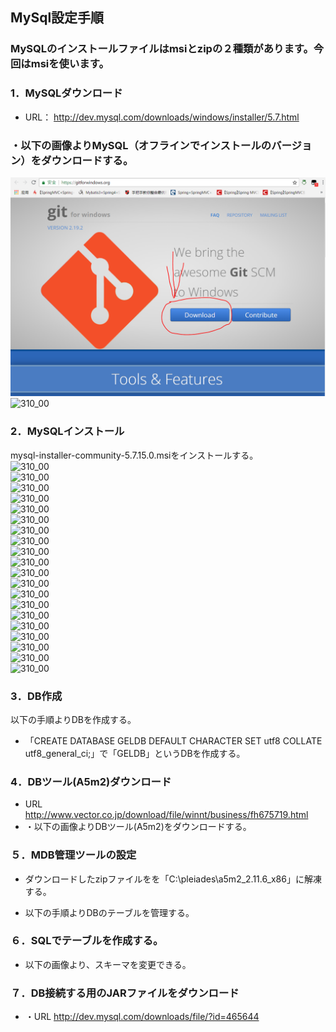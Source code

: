 ## MySql設定手順
### MySQLのインストールファイルはmsiとzipの２種類があります。今回はmsiを使います。  

### 1．MySQLダウンロード  
  - URL：
  http://dev.mysql.com/downloads/windows/installer/5.7.html
### ・以下の画像よりMySQL（オフラインでインストールのバージョン）をダウンロードする。  
![310_00](https://github.com/wangdl000/study/blob/master/03_MVC/resource_410/00_download.PNG)  
![310_00](https://github.com/wangdl000/study/blob/master/03_MVC/resource_410/00_file.PNG)  

### 2．MySQLインストール  
mysql-installer-community-5.7.15.0.msiをインストールする。  
![310_00](https://github.com/wangdl000/study/blob/master/03_MVC/resource_410/01_install01.PNG)  
![310_00](https://github.com/wangdl000/study/blob/master/03_MVC/resource_410/01_install02.PNG)  
![310_00](https://github.com/wangdl000/study/blob/master/03_MVC/resource_410/01_install03.PNG)  
![310_00](https://github.com/wangdl000/study/blob/master/03_MVC/resource_410/01_install04.PNG)  
![310_00](https://github.com/wangdl000/study/blob/master/03_MVC/resource_410/01_install05.PNG)  
![310_00](https://github.com/wangdl000/study/blob/master/03_MVC/resource_410/01_install06.PNG)  
![310_00](https://github.com/wangdl000/study/blob/master/03_MVC/resource_410/01_install07.PNG)  
![310_00](https://github.com/wangdl000/study/blob/master/03_MVC/resource_410/01_install08.PNG)  
![310_00](https://github.com/wangdl000/study/blob/master/03_MVC/resource_410/01_install09.PNG)  
![310_00](https://github.com/wangdl000/study/blob/master/03_MVC/resource_410/01_install10.PNG)  
![310_00](https://github.com/wangdl000/study/blob/master/03_MVC/resource_410/01_install11.PNG)  
![310_00](https://github.com/wangdl000/study/blob/master/03_MVC/resource_410/01_install12.PNG)  
![310_00](https://github.com/wangdl000/study/blob/master/03_MVC/resource_410/01_install13.PNG)  
![310_00](https://github.com/wangdl000/study/blob/master/03_MVC/resource_410/01_install14.PNG)  
![310_00](https://github.com/wangdl000/study/blob/master/03_MVC/resource_410/01_install15.PNG)  
![310_00](https://github.com/wangdl000/study/blob/master/03_MVC/resource_410/01_install16.PNG)  
![310_00](https://github.com/wangdl000/study/blob/master/03_MVC/resource_410/01_install17.PNG)  
![310_00](https://github.com/wangdl000/study/blob/master/03_MVC/resource_410/01_install18.PNG)  
![310_00](https://github.com/wangdl000/study/blob/master/03_MVC/resource_410/01_install19.PNG)  
![310_00](https://github.com/wangdl000/study/blob/master/03_MVC/resource_410/01_install20.PNG)  

### 3．DB作成  
以下の手順よりDBを作成する。  
  - 「CREATE DATABASE GELDB DEFAULT CHARACTER SET utf8 COLLATE utf8_general_ci;」で「GELDB」というDBを作成する。  

### 4．DBツール(A5m2)ダウンロード  
  - URL
  http://www.vector.co.jp/download/file/winnt/business/fh675719.html
  - ・以下の画像よりDBツール(A5m2)をダウンロードする。  



### ５．MDB管理ツールの設定  
  - ダウンロードしたzipファイルをを「C:\pleiades\a5m2_2.11.6_x86」に解凍する。  

  - 以下の手順よりDBのテーブルを管理する。  


### ６．SQLでテーブルを作成する。  



  - 以下の画像より、スキーマを変更できる。  



### ７．DB接続する用のJARファイルをダウンロード  
  - ・URL
  http://dev.mysql.com/downloads/file/?id=465644












